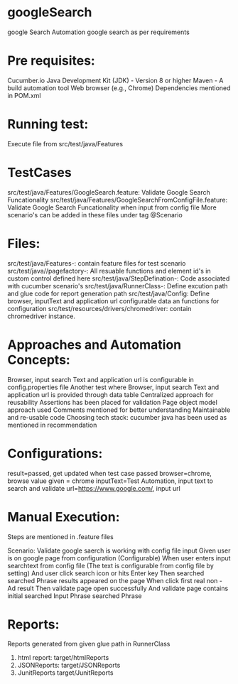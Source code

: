 # googleSearch
google Search
Automation google search as per requirements

# Pre requisites:
Cucumber.io
Java Development Kit (JDK) - Version 8 or higher
Maven - A build automation tool
Web browser (e.g., Chrome)
Dependencies mentioned in POM.xml

# Running test:
Execute file from src/test/java/Features

# TestCases
src/test/java/Features/GoogleSearch.feature: Validate Google Search Funcationality
src/test/java/Features/GoogleSearchFromConfigFile.feature: Validate Google Search Funcationality when input from config file
More scenario's can be added in these files under tag @Scenario

# Files:
src/test/java/Features-: contain feature files for test scenario
src/test/java//pagefactory-: All resuable functions and element id's in custom control defined here
src/test/java/StepDefination-: Code associated with cucumber scenario's
src/test/java/RunnerClass-: Define excution path and glue code for report generation path
src/test/java/Config: Define browser, inputText and application url configurable data an functions for configuration 
src/test/resources/drivers/chromedriver: contain chromedriver instance.

# Approaches and Automation Concepts:
Browser, input search Text and application url is configurable in config.properties file
Another test where Browser, input search Text and application url is provided through data table
Centralized approach for reusability 
Assertions has been placed for validation
Page object model approach used
Comments mentioned for better understanding
Maintainable and re-usable code
Choosing tech stack: cucumber java has been used as mentioned in recommendation


# Configurations:
result=passed, get updated when test case passed
browser=chrome, browse value given = chrome
inputText=Test Automation, input text to search and validate
url=https://www.google.com/, input url

# Manual Execution:
Steps are mentioned in .feature files

  Scenario: Validate google saerch is working with config file input
    Given user is on google page from configuration (Configurable)
    When user enters input searchtext from config file (The text is configurable from config file by setting)
    And user click search icon or hits Enter key
    Then searched searched Phrase results appeared on the page
    When click first real non - Ad result
    Then validate page open successfully
    And validate page contains initial searched Input Phrase searched Phrase

# Reports:
Reports generated from given glue path in RunnerClass 
1. html report: target/htmlReports
2. JSONReports: target/JSONReports
3. JunitReports target/JunitReports
